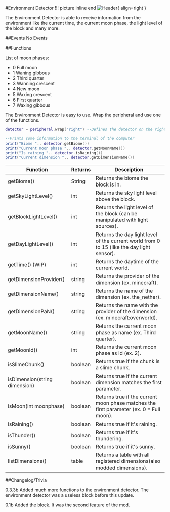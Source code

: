 #Environment Detector
!!! picture inline end
    ![Header](https://srendi.de/wp-content/uploads/2021/04/Environment-Detector.png){ align=right }

The Environment Detector is able to receive information from the environment like the current time, the current moon phase,
the light level of the block and many more.

##Events
No Events


##Functions

List of moon phases:

* 0 Full moon
* 1 Waning gibbous
* 2 Third quarter
* 3 Wanning crescent
* 4 New moon
* 5 Waxing crescent
* 6 First quarter
* 7 Waxing gibbous

The Environment Detector is easy to use. Wrap the peripheral and use one of the functions.

``` lua
detector = peripheral.wrap("right") --Defines the detector on the right

--Prints some information to the terminal of the computer
print("Biome ".. detector.getBiome())
print("Current moon phase ".. detector.getMoonName())
print("Is raining ".. detector.isRaining())
print("Current dimension ".. detector.getDimensionName())

```

| Function | Returns | Description |
|----------|---------|-------------|
|getBiome() |	String | Returns the biome the block is in. |
|getSkyLightLevel()	| int |	Returns the sky light level above the block. |
|getBlockLightLevel() |	int |	Returns the light level of the block (can be manipulated with light sources). |
|getDayLightLevel()	| int |	Returns the day light level of the current world from 0 to 15 (like the day light sensor). |
|getTime() (WIP) | int | Returns the daytime of the current world. |
|getDimensionProvider()	| string | Returns the provider of the dimension (ex. minecraft). |
|getDimensionName() |	string | Returns the name of the dimension (ex. the_nether). |
|getDimensionPaN() | string |	Returns the name with the provider of the dimension (ex. minecraft:overworld). |
|getMoonName() | string |	Returns the current moon phase as name (ex. Third quarter). |
|getMoonId() | int | Returns the current moon phase as id (ex. 2). |
|isSlimeChunk() | boolean |	Returns true if the chunk is a slime chunk. |
|isDimension(string dimension) | boolean | Returns true if the current dimension matches the first parameter. |
|isMoon(int moonphase) | boolean | Returns true if the current moon phase matches the first parameter (ex. 0 = Full moon). |
|isRaining() | boolean | Returns true if it's raining. |
|isThunder() | boolean | Returns true if it's thundering. |
|isSunny() | boolean | Returns true if it's sunny. |
|listDimensions() |	table |	Returns a table with all registered dimensions(also modded dimensions). |

##Changelog/Trivia

0.3.3b
Added much more functions to the environment detector. The environment detector was a useless block before this update.

0.1b
Added the block. It was the second feature of the mod.
